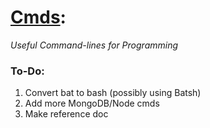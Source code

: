 # [Cmds](https://github.com/Sondro/Cmds): 
_Useful Command-lines for Programming_

### To-Do:
1. Convert bat to bash (possibly using Batsh)
2. Add more MongoDB/Node cmds
3. Make reference doc
